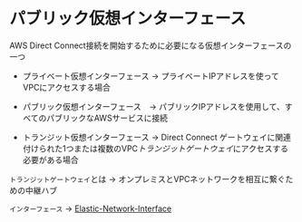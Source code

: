 # パブリック仮想インターフェース

AWS Direct Connect接続を開始するために必要になる仮想インターフェースの一つ

- プライベート仮想インターフェース -> プライベートIPアドレスを使ってVPCにアクセスする場合

- パブリック仮想インターフェース　-> パブリックIPアドレスを使用して、すべてのパブリックなAWSサービスに接続

- トランジット仮想インターフェース -> Direct Connect ゲートウェイに関連付けられた1つまたは複数のVPC*トランジットゲートウェイ*にアクセスする必要がある場合

`トランジットゲートウェイ`とは -> オンプレミスとVPCネットワークを相互に繋ぐための中継ハブ

`インターフェース` -> [Elastic-Network-Interface](AWS/Elastic-Network-Interface.md)

